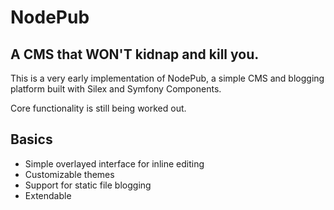 NodePub
=======

## A CMS that WON'T kidnap and kill you.

This is a very early implementation of NodePub, a simple CMS and blogging platform built with Silex and Symfony Components.

Core functionality is still being worked out.

## Basics

* Simple overlayed interface for inline editing
* Customizable themes
* Support for static file blogging
* Extendable

